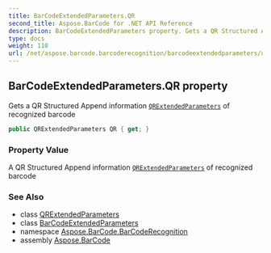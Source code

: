 ```yaml
---
title: BarCodeExtendedParameters.QR
second_title: Aspose.BarCode for .NET API Reference
description: BarCodeExtendedParameters property. Gets a QR Structured Append information QRExtendedParameters of recognized barcode
type: docs
weight: 110
url: /net/aspose.barcode.barcoderecognition/barcodeextendedparameters/qr/
---
```

## BarCodeExtendedParameters.QR property

Gets a QR Structured Append information [`QRExtendedParameters`](../../qrextendedparameters/) of recognized barcode

```csharp
public QRExtendedParameters QR { get; }
```

### Property Value

A QR Structured Append information [`QRExtendedParameters`](../../qrextendedparameters/) of recognized barcode

### See Also

* class [QRExtendedParameters](../../qrextendedparameters/)
* class [BarCodeExtendedParameters](../)
* namespace [Aspose.BarCode.BarCodeRecognition](../../../aspose.barcode.barcoderecognition/)
* assembly [Aspose.BarCode](../../../)



